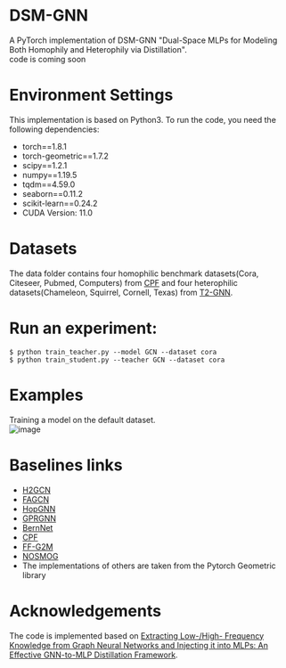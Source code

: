 # DSM-GNN
A PyTorch implementation of DSM-GNN "Dual-Space MLPs for Modeling Both Homophily and Heterophily via Distillation". <br>
code is coming soon
# Environment Settings
This implementation is based on Python3. To run the code, you need the following dependencies: <br>
* torch==1.8.1
* torch-geometric==1.7.2
* scipy==1.2.1
* numpy==1.19.5
* tqdm==4.59.0
* seaborn==0.11.2
* scikit-learn==0.24.2
* CUDA Version: 11.0
# Datasets
The data folder contains four homophilic benchmark datasets(Cora, Citeseer, Pubmed, Computers) from [CPF](https://github.com/BUPT-GAMMA/CPF/tree/master) and  four heterophilic datasets(Chameleon, Squirrel, Cornell, Texas) from [T2-GNN](https://github.com/jindi-tju/T2-GNN). 
# Run an experiment:
    $ python train_teacher.py --model GCN --dataset cora
    $ python train_student.py --teacher GCN --dataset cora
# Examples
 Training a model on the default dataset.  
![image](https://github.com/GGA23/DSM-GNN/blob/main/KD-demo-.gif)

# Baselines links
* [H2GCN](https://github.com/GitEventhandler/H2GCN-PyTorch)
* [FAGCN](https://github.com/bdy9527/FAGCN)
* [HopGNN](https://github.com/JC-202/HopGNN)
* [GPRGNN](https://github.com/jianhao2016/GPRGNN)
* [BernNet](https://github.com/ivam-he/BernNet)
* [CPF](https://github.com/BUPT-GAMMA/CPF/tree/master)
* [FF-G2M](https://github.com/LirongWu/FF-G2M)
* [NOSMOG](https://github.com/meettyj/NOSMOG)
* The implementations of others are taken from the Pytorch Geometric library
# Acknowledgements
The code is implemented based on [Extracting Low-/High- Frequency Knowledge from Graph Neural Networks and
Injecting it into MLPs: An Effective GNN-to-MLP Distillation Framework](https://github.com/LirongWu/FF-G2M).
